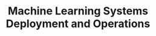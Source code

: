---
code: WMCS039-05
degree: msc
order: 1
order: 4
coordinator:
  email: d.feitosa@rug.nl
  name: Daniel Feitosa
contact:  
  header: Contact
  members:
  - d.feitosa@rug.nl
title: Machine Learning Systems Deployment and Operations
homepage: https://ocasys.rug.nl/current/catalog/course/WMCS039-05
---